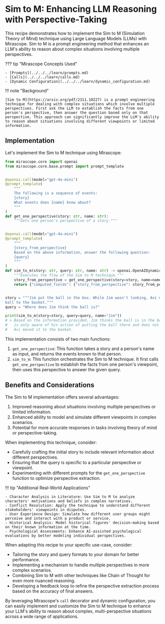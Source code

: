 # Sim to M: Enhancing LLM Reasoning with Perspective-Taking

This recipe demonstrates how to implement the Sim to M (Simulation Theory of Mind) technique using Large Language Models (LLMs) with Mirascope. Sim to M is a prompt engineering method that enhances an LLM's ability to reason about complex situations involving multiple perspectives.

??? tip "Mirascope Concepts Used"

    - [Prompts](../../../learn/prompts.md)
    - [Calls](../../../learn/calls.md)
    - [Dynamic Configuration](../../../learn/dynamic_configuration.md)

!!! note "Background"

    [Sim to M](https://arxiv.org/pdf/2311.10227) is a prompt engineering technique for dealing with complex situations which involve multiple perspectives. First ask the LLM to establish the facts from one person's perspective, then answer the question based only on that perspective. This approach can significantly improve the LLM's ability to reason about situations involving different viewpoints or limited information.

## Implementation

Let's implement the Sim to M technique using Mirascope:

```python
from mirascope.core import openai
from mirascope.core.base.prompt import prompt_template


@openai.call(model="gpt-4o-mini")
@prompt_template(
    """
    The following is a sequence of events:
    {story}
    What events does {name} know about?
    """
)
def get_one_perspective(story: str, name: str):
    """Gets one person's perspective of a story."""


@openai.call(model="gpt-4o-mini")
@prompt_template(
    """
    {story_from_perspective}
    Based on the above information, answer the following question:
    {query}
    """
)
def sim_to_m(story: str, query: str, name: str) -> openai.OpenAIDynamicConfig:
    """Executes the flow of the Sim to M technique."""
    story_from_perspective = get_one_perspective(story=story, name=name)
    return {"computed_fields": {"story_from_perspective": story_from_perspective}}


story = """Jim put the ball in the box. While Jim wasn't looking, Avi moved the
ball to the basket."""
query = "Where does Jim think the ball is?"

print(sim_to_m(story=story, query=query, name="Jim"))
# > Based on the information provided, Jim thinks the ball is in the box, as he
#   is only aware of his action of putting the ball there and does not know that
#   Avi moved it to the basket.
```

This implementation consists of two main functions:

1. `get_one_perspective`: This function takes a story and a person's name as input, and returns the events known to that person.
2. `sim_to_m`: This function orchestrates the Sim to M technique. It first calls `get_one_perspective` to establish the facts from one person's viewpoint, then uses this perspective to answer the given query.


## Benefits and Considerations

The Sim to M implementation offers several advantages:

1. Improved reasoning about situations involving multiple perspectives or limited information.
2. Enhanced ability to model and simulate different viewpoints in complex scenarios.
3. Potential for more accurate responses in tasks involving theory of mind or perspective-taking.

When implementing this technique, consider:

- Carefully crafting the initial story to include relevant information about different perspectives.
- Ensuring that the query is specific to a particular perspective or viewpoint.
- Experimenting with different prompts for the `get_one_perspective` function to optimize perspective extraction.

!!! tip "Additional Real-World Applications"

    - Character Analysis in Literature: Use Sim to M to analyze characters' motivations and beliefs in complex narratives.
    - Conflict Resolution: Apply the technique to understand different stakeholders' viewpoints in disputes.
    - User Experience Design: Simulate how different user groups might perceive and interact with a product or service.
    - Historical Analysis: Model historical figures' decision-making based on their known information at the time.
    - Psychological Assessments: Enhance AI-assisted psychological evaluations by better modeling individual perspectives.

When adapting this recipe to your specific use-case, consider:

- Tailoring the story and query formats to your domain for better performance.
- Implementing a mechanism to handle multiple perspectives in more complex scenarios.
- Combining Sim to M with other techniques like Chain of Thought for even more nuanced reasoning.
- Developing a feedback loop to refine the perspective extraction process based on the accuracy of final answers.

By leveraging Mirascope's `call` decorator and dynamic configuration, you can easily implement and customize the Sim to M technique to enhance your LLM's ability to reason about complex, multi-perspective situations across a wide range of applications.
